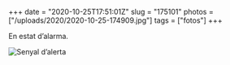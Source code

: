 +++
date = "2020-10-25T17:51:01Z"
slug = "175101"
photos = ["/uploads/2020/2020-10-25-174909.jpg"]
tags = ["fotos"]
+++

En estat d’alarma.

<img alt="Senyal d’alerta" src="/uploads/2020/2020-10-25-174909.jpg">
